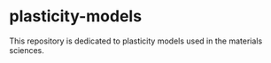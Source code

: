 # plasticity-models
This repository is dedicated to plasticity models used in the materials sciences.
